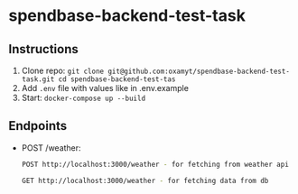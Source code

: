 # spendbase-backend-test-task

## Instructions

1. Clone repo: `git clone git@github.com:oxamyt/spendbase-backend-test-task.git
cd spendbase-backend-test-tas`
2. Add `.env` file with values like in .env.example
3. Start: `docker-compose up --build`

## Endpoints

- POST /weather:
  ```bash
  POST http://localhost:3000/weather - for fetching from weather api and recording into db
  ```
  ```bash
  GET http://localhost:3000/weather - for fetching data from db
  ```
